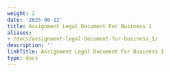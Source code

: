 ```yaml
---
weight: 2
date: '2025-06-12'
title: Assignment Legal Document For Business 1
aliases:
- /docs/assignment-legal-document-for-business_1/
description: ''
linkTitle: Assignment Legal Document For Business 1
type: docs
---
```


